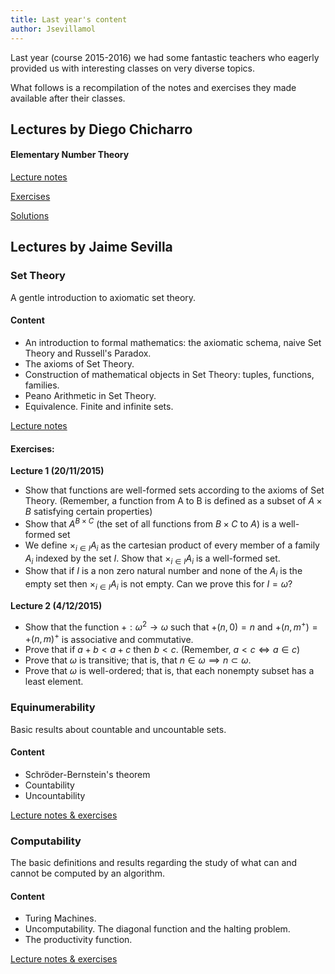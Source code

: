 ```yaml
---
title: Last year's content
author: Jsevillamol
---
```

Last year (course 2015-2016) we had some fantastic teachers who eagerly provided us with interesting classes on very diverse topics.

What follows is a recompilation of the notes and exercises they made available after their classes.

## Lectures by Diego Chicharro
#### Elementary Number Theory

[Lecture notes](https://drive.google.com/file/d/0Bw7LuY5WSH1fUDVIT2ZIeDlISXc/view?usp=sharing)

[Exercises](https://drive.google.com/file/d/0Bw7LuY5WSH1fVGZ1TTJUZW4waWM/view?usp=sharing)

[Solutions](https://drive.google.com/file/d/0Bw7LuY5WSH1fNVV2LXYtNkFjYWc/view?usp=sharing)

## Lectures by Jaime Sevilla
### Set Theory
A gentle introduction to axiomatic set theory.

#### Content
* An introduction to formal mathematics: the axiomatic schema, naive Set Theory and Russell's Paradox.
* The axioms of Set Theory.
* Construction of mathematical objects in Set Theory: tuples, functions, families.
* Peano Arithmetic in Set Theory.
* Equivalence. Finite and infinite sets.

[Lecture notes](https://es.sharelatex.com/project/56608d3002995c26044b3dcd)

#### Exercises:
**Lecture 1 (20/11/2015)**

* Show that functions are well-formed sets according to the axioms of Set Theory. (Remember, a function from A to B is defined as a subset of $A\times B$ satisfying certain properties)
* Show that $A^{B \times C}$ (the set of all functions from $B \times C$ to $A$) is a well-formed set
* We define $\times_{i\in I}A_i$ as the cartesian product of every member of a family $A_i$ indexed by the set $I$. Show that $\times_{i\in I}A_i$ is a well-formed set.
* Show that if $I$ is a non zero natural number and none of the $A_i$ is the empty set then $\times_{i\in I}A_i$ is not empty. Can we prove this for $I = \omega$?

**Lecture 2 (4/12/2015)**

* Show that the function $+:\omega^{2} \to \omega$ such that $+(n,0) = n$ and $+(n,m^{+}) = +(n,m) ^{+}$ is associative and commutative.
* Prove that if $a + b < a + c$ then $b < c$. (Remember, $a<c \iff a\in c$)
* Prove that $\omega$ is transitive; that is, that $n\in \omega \implies n \subset \omega$.
* Prove that $\omega$ is well-ordered; that is, that each nonempty subset has a least element.


### Equinumerability
Basic results about countable and uncountable sets.

#### Content
* Schröder-Bernstein's theorem
* Countability
* Uncountability

[Lecture notes & exercises](https://es.sharelatex.com/project/566b6f9928e89a4623910f85)

### Computability
The basic definitions and results regarding the study of what can and cannot be computed by an algorithm.

#### Content
* Turing Machines.
* Uncomputability. The diagonal function and the halting problem.
* The productivity function.

[Lecture notes & exercises](https://es.sharelatex.com/project/5672ebdec2659588184db7d1)
